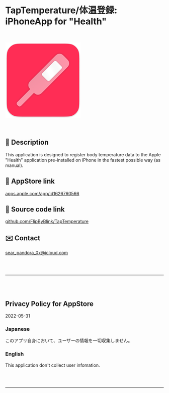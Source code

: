 # TapTemperature/体温登録: iPhoneApp for "Health"

<br>

![](TapTemperature/Assets.xcassets/LaunchIcon.imageset/TapTemp_Icon240w.png)

<br>

<!-- Manually sync below text between "🛠Menu.swift/📄About" and "AppStoreConnect/Description" and "/README.md(here)". -->

## 📄 Description

This application is designed to register body temperature data to the Apple "Health" application pre-installed on iPhone in the fastest possible way (as manual).


## 🔗 AppStore link

[apps.apple.com/app/id1626760566](https://apps.apple.com/app/id1626760566)


## 🧰 Source code link

[github.com/FlipByBlink/TapTemperature](https://github.com/FlipByBlink/TapTemperature)


## ✉️ Contact

sear_pandora_0x@icloud.com




<br>

<br>

------

<br>

<br>


## Privacy Policy for AppStore


2022-05-31


### Japanese

このアプリ自身において、ユーザーの情報を一切収集しません。


### English

This application don't collect user infomation.


<br>

<br>

------

<br>

<br>


<!-- URL "Support page for AppStore" -->
<!-- https:// -->

<!-- URL "Privacy Policy for AppStore" -->
<!-- https:// -->
